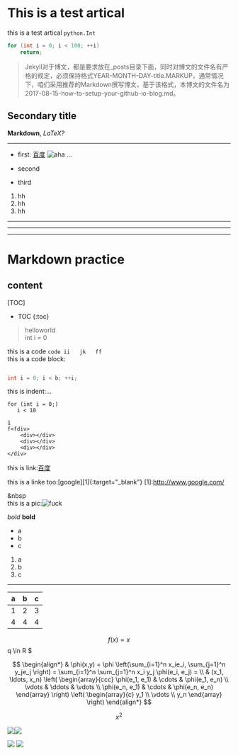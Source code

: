 # This is a test artical

this is a test artical `python.Int`

```c
for (int i = 0; i < 100; ++i)
    return;
```

>Jekyll对于博文，都是要求放在_posts目录下面，同时对博文的文件名有严格的规定，必须保持格式YEAR-MONTH-DAY-title.MARKUP，通常情况下，咱们采用推荐的Markdown撰写博文，基于该格式，本博文的文件名为2017-08-15-how-to-setup-your-github-io-blog.md。

## Secondary title

**Markdown**, *LaTeX?*
______________________________

* first:
[百度](http://www.google.com/)
![aha](https://tvax1.sinaimg.cn/crop.0.0.736.736.180/9f3d6c8ely8fnu4qur21pj20kg0kgt9t.jpg)
...

* second
* third

1. hh
1. hh
1. hh

_____________________________________________

**************************************

* * *

# Markdown practice

## content

[TOC]
* TOC
{:toc}

>helloworld  
int i  = 0

this is a code `code
ii  
jk  
ff`  
this is a code block:

```c

int i = 0; i < b; ++i;  
```

this is indent:...  

    for (int i = 0;)
       i < 10

    1
    f<fdiv>   
        <div></div>
        <div></div>
        <div></div>
    </div>

this is link:[百度](www.baidu.com/"commernt")  
  
this is a linke too:[google][1]{:target="_blank"}
[1]:http://www.google.com/

&nbsp<br/>
this is a pic:![fuck](./fuck)

*bold*
**bold**

* a
* b
* c

1. a
2. b
3. c

***

| a | b | c |
|-----|-----|-----|
|1|2|3|
|4|4|4|

$$ f(x) = x
$$ q \in R $

$$
\begin{align*}
  & \phi(x,y) = \phi \left(\sum_{i=1}^n x_ie_i, \sum_{j=1}^n y_je_j \right)
  = \sum_{i=1}^n \sum_{j=1}^n x_i y_j \phi(e_i, e_j) = \\
  & (x_1, \ldots, x_n) \left( \begin{array}{ccc}
      \phi(e_1, e_1) & \cdots & \phi(e_1, e_n) \\
      \vdots & \ddots & \vdots \\
      \phi(e_n, e_1) & \cdots & \phi(e_n, e_n)
    \end{array} \right)
  \left( \begin{array}{c}
      y_1 \\
      \vdots \\
      y_n
    \end{array} \right)
\end{align*}
$$

$$ x^2 $$

<img src="http://www.forkosh.com/mathtex.cgi? 在此处插入Latex公式"><img src="http://chart.googleapis.com/chart?cht=tx&chl=\Large x=\frac{-b\pm\sqrt{b^2-4ac}}{2a}" style="border:none;">

<img src="http://www.forkosh.com/mathtex.cgi? 在此处插入Latex公式">

<img src="http://latex.codecogs.com/gif.latex?35*d_5+1(\oe%20)"  />